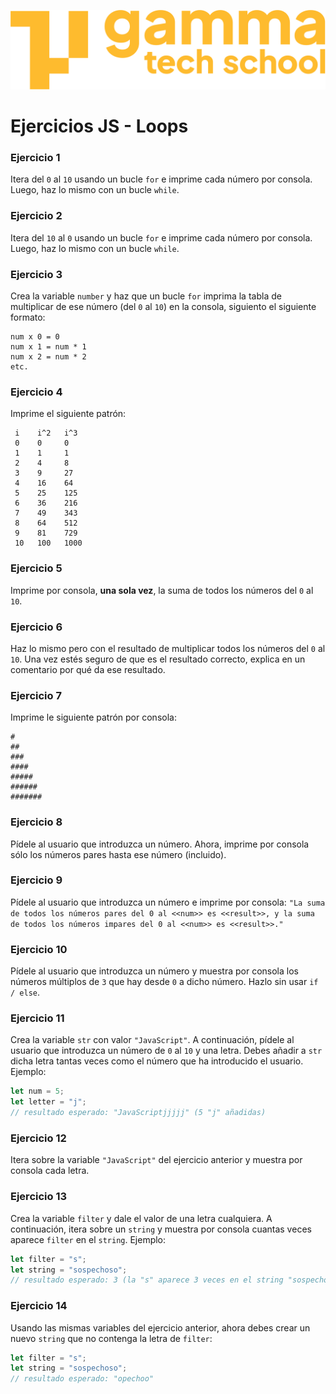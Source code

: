 ![](../../assets/Logo_Yellow.png)

# Ejercicios JS - Loops

### Ejercicio 1
Itera del `0` al `10` usando un bucle `for` e imprime cada número por consola. Luego, haz lo mismo con un bucle `while`.

### Ejercicio 2
Itera del `10` al `0` usando un bucle `for` e imprime cada número por consola. Luego, haz lo mismo con un bucle `while`.

### Ejercicio 3
Crea la variable `number` y haz que un bucle `for` imprima la tabla de multiplicar de ese número (del `0` al `10`) en la consola, siguiento el siguiente formato:
```
num x 0 = 0
num x 1 = num * 1
num x 2 = num * 2
etc.
```

### Ejercicio 4
Imprime el siguiente patrón:
```
 i    i^2   i^3
 0    0     0
 1    1     1
 2    4     8
 3    9     27
 4    16    64
 5    25    125
 6    36    216
 7    49    343
 8    64    512
 9    81    729
 10   100   1000
 ```

### Ejercicio 5
Imprime por consola, **una sola vez**, la suma de todos los números del `0` al `10`.

### Ejercicio 6
Haz lo mismo pero con el resultado de multiplicar todos los números del `0` al `10`. Una vez estés seguro de que es el resultado correcto, explica en un comentario por qué da ese resultado.

### Ejercicio 7
Imprime le siguiente patrón por consola:
```
#
##
###
####
#####
######
#######
```

### Ejercicio 8
Pídele al usuario que introduzca un número. Ahora, imprime por consola sólo los números pares hasta ese número (incluido).

### Ejercicio 9
Pídele al usuario que introduzca un número e imprime por consola:
`"La suma de todos los números pares del 0 al <<num>> es <<result>>, y la suma de todos los números impares del 0 al <<num>> es <<result>>."`

### Ejercicio 10
Pídele al usuario que introduzca un número y muestra por consola los números múltiplos de `3` que hay desde `0` a dicho número. Hazlo sin usar `if / else`.

### Ejercicio 11
Crea la variable `str` con valor `"JavaScript"`. A continuación, pídele al usuario que introduzca un número de `0` al `10` y una letra. Debes añadir a `str` dicha letra tantas veces como el número que ha introducido el usuario.
Ejemplo:
```javascript
let num = 5;
let letter = "j";
// resultado esperado: "JavaScriptjjjjj" (5 "j" añadidas)
```

### Ejercicio 12
Itera sobre la variable `"JavaScript"` del ejercicio anterior y muestra por consola cada letra.

### Ejercicio 13
Crea la variable `filter` y dale el valor de una letra cualquiera. A continuación, itera sobre un `string` y muestra por consola cuantas veces aparece `filter` en el `string`.
Ejemplo:
```javascript
let filter = "s";
let string = "sospechoso";
// resultado esperado: 3 (la "s" aparece 3 veces en el string "sospechoso")
```

### Ejercicio 14
Usando las mismas variables del ejercicio anterior, ahora debes crear un nuevo `string` que no contenga la letra de `filter`:
```javascript
let filter = "s";
let string = "sospechoso";
// resultado esperado: "opechoo"
